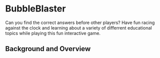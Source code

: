 # BubbleBlaster

Can you find the correct answers before other players? Have fun racing against the clock and learning about a variety of differrent educational topics while playing this fun interactive game.

## Background and Overview
